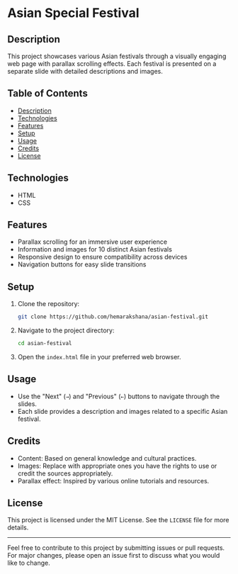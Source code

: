 # Asian Special Festival

## Description

This project showcases various Asian festivals through a visually engaging web page with parallax scrolling effects. Each festival is presented on a separate slide with detailed descriptions and images.

## Table of Contents

- [Description](#description)
- [Technologies](#technologies)
- [Features](#features)
- [Setup](#setup)
- [Usage](#usage)
- [Credits](#credits)
- [License](#license)

## Technologies

- HTML
- CSS

## Features

- Parallax scrolling for an immersive user experience
- Information and images for 10 distinct Asian festivals
- Responsive design to ensure compatibility across devices
- Navigation buttons for easy slide transitions

## Setup

1. Clone the repository:
    ```bash
    git clone https://github.com/hemarakshana/asian-festival.git
    ```

2. Navigate to the project directory:
    ```bash
    cd asian-festival
    ```

3. Open the `index.html` file in your preferred web browser.

## Usage

- Use the "Next" (`→`) and "Previous" (`←`) buttons to navigate through the slides.
- Each slide provides a description and images related to a specific Asian festival.

## Credits

- Content: Based on general knowledge and cultural practices.
- Images: Replace with appropriate ones you have the rights to use or credit the sources appropriately.
- Parallax effect: Inspired by various online tutorials and resources.

## License

This project is licensed under the MIT License. See the `LICENSE` file for more details.

---

Feel free to contribute to this project by submitting issues or pull requests. For major changes, please open an issue first to discuss what you would like to change.

